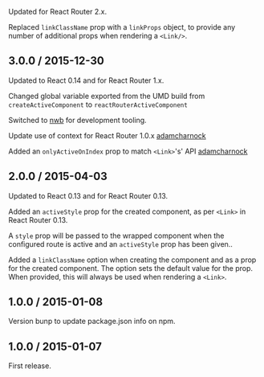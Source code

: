 Updated for React Router 2.x.

Replaced `linkClassName` prop with a `linkProps` object, to provide any number of additional props when rendering a `<Link/>`.

## 3.0.0 / 2015-12-30

Updated to React 0.14 and for React Router 1.x.

Changed global variable exported from the UMD build from `createActiveComponent` to `reactRouterActiveComponent`

Switched to [nwb](https://github.com/insin/nwb) for development tooling.

Update use of context for React Router 1.0.x [adamcharnock][adamcharnock]

Added an `onlyActiveOnIndex` prop to match `<Link>`'s' API [adamcharnock][adamcharnock]

## 2.0.0 / 2015-04-03

Updated to React 0.13 and for React Router 0.13.

Added an `activeStyle` prop for the created component, as per `<Link>` in
React Router 0.13.

A `style` prop will be passed to the wrapped component when the configured route
is active and an `activeStyle` prop has been given..

Added a `linkClassName` option when creating the component and as a prop for the
created component. The option sets the default value for the prop. When
provided, this will always be used when rendering a `<Link>`.

## 1.0.0 / 2015-01-08

Version bunp to update package.json info on npm.

## 1.0.0 / 2015-01-07

First release.

[adamcharnock]: https://github.com/adamcharnock
